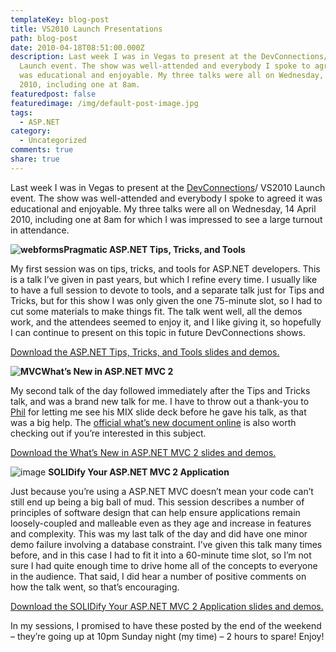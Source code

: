 ```yaml
---
templateKey: blog-post
title: VS2010 Launch Presentations
path: blog-post
date: 2010-04-18T08:51:00.000Z
description: Last week I was in Vegas to present at the DevConnections/ VS2010
  Launch event. The show was well-attended and everybody I spoke to agreed it
  was educational and enjoyable. My three talks were all on Wednesday, 14 April
  2010, including one at 8am.
featuredpost: false
featuredimage: /img/default-post-image.jpg
tags:
  - ASP.NET
category:
  - Uncategorized
comments: true
share: true
---
```

Last week I was in Vegas to present at the [DevConnections](http://devconnections.com/)/ VS2010 Launch event. The show was well-attended and everybody I spoke to agreed it was educational and enjoyable. My three talks were all on Wednesday, 14 April 2010, including one at 8am for which I was impressed to see a large turnout in attendance.

**![webforms](https://stevesmithblog.com/files/media/image/WindowsLiveWriter/VS2010LaunchPresentations_12940/webforms_3.jpg "webforms")Pragmatic ASP.NET Tips, Tricks, and Tools**

My first session was on tips, tricks, and tools for ASP.NET developers. This is a talk I’ve given in past years, but which I refine every time. I usually like to have a full session to devote to tools, and a separate talk just for Tips and Tricks, but for this show I was only given the one 75-minute slot, so I had to cut some materials to make things fit. The talk went well, all the demos work, and the attendees seemed to enjoy it, and I like giving it, so hopefully I can continue to present on this topic in future DevConnections shows.

[Download the ASP.NET Tips, Tricks, and Tools slides and demos.](http://ssmith-presentations.s3.amazonaws.com/ASPNET_TipsTricksTools_April2010.zip)

**![MVC](https://stevesmithblog.com/files/media/image/WindowsLiveWriter/VS2010LaunchPresentations_12940/MVC_3.jpg "MVC")What’s New in ASP.NET MVC 2**

My second talk of the day followed immediately after the Tips and Tricks talk, and was a brand new talk for me. I have to throw out a thank-you to [Phil](http://haacked.com/) for letting me see his MIX slide deck before he gave his talk, as that was a big help. The [official what’s new document online](http://www.asp.net/learn/whitepapers/what-is-new-in-aspnet-mvc) is also worth checking out if you’re interested in this subject.

[Download the What’s New in ASP.NET MVC 2 slides and demos.](http://ssmith-presentations.s3.amazonaws.com/WhatsNewMVC2_April2010.zip)

![image](https://stevesmithblog.com/files/media/image/WindowsLiveWriter/VS2010LaunchPresentations_12940/image_3.png "image") **SOLIDify Your ASP.NET MVC 2 Application**

Just because you’re using a ASP.NET MVC doesn’t mean your code can’t still end up being a big ball of mud. This session describes a number of principles of software design that can help ensure applications remain loosely-coupled and malleable even as they age and increase in features and complexity. This was my last talk of the day and did have one minor demo failure involving a database constraint. I’ve given this talk many times before, and in this case I had to fit it into a 60-minute time slot, so I’m not sure I had quite enough time to drive home all of the concepts to everyone in the audience. That said, I did hear a number of positive comments on how the talk went, so that’s encouraging.

[Download the SOLIDify Your ASP.NET MVC 2 Application slides and demos.](http://ssmith-presentations.s3.amazonaws.com/SOLIDify_ASP.NET_April2010.zip)

In my sessions, I promised to have these posted by the end of the weekend – they’re going up at 10pm Sunday night (my time) – 2 hours to spare! Enjoy!